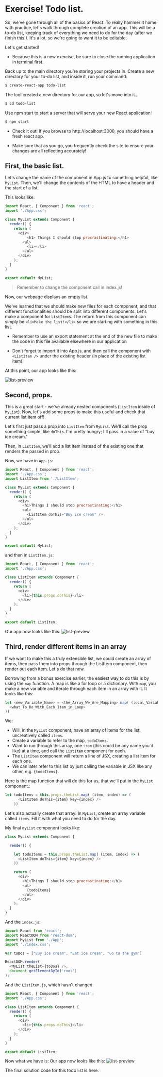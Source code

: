 # Exercise! Todo list.


So, we've gone through all of the basics of React. To really hammer it home with practice, let's walk through complete creation of an app. This will be a to-do list, keeping track of everything we need to do for the day (after we finish this!). It's a lot, so we're going to want it to be editable.

Let's get started!

* Because this is a new exercise, be sure to close the running application in terminal first.

Back up to the main directory you're storing your projects in. Create a new directory for your to-do list, and inside it, run your command:
```sh
$ create-react-app todo-list
```
The tool created a new directory for our app, so let's move into it...

```sh
$ cd todo-list
```

Use npm start to start a server that will serve your new React application!

```sh
$ npm start
```

* Check it out! If you browse to http://localhost:3000, you should have a fresh react app.

* Make sure that as you go, you frequently check the site to ensure your changes are all reflecting accurately!

## First, the basic list.

Let's change the name of the component in App.js to something helpful, like `MyList`. Then, we'll change the contents of the HTML to have a header and the start of a list.

This looks like:
```js
import React, { Component } from 'react';
import './App.css';

class MyList extends Component {
  render() {
    return (
      <div>
          <h1> Things I should stop procrastinating:</h1>
        <ul>
          <li></li>
        </ul>
      </div>
    );
  }
}

export default MyList;
```

> Remember to change the component call in index.js!

Now, our webpage displays an empty list.

We've learned that we should make new files for each component, and that different functionalities should be split into different components. Let's make a component for `ListItem`s. The return from this component can simply be `<li>Make the list!</li>` so we are starting with something in this list.

* Remember to use an export statement at the end of the new file to make the code in this file available elsewhere in our application

* Don't forget to import it into App.js, and then call the component with `<ListItem />` under the existing header (in place of the existing list item)!

At this point, our app looks like this:

![list-preview](./images/todo-list-1.png)

## Second, props.

This is a great start - we've already nested components (`ListItem` inside of `MyList`). Now, let's add some props to make this useful and check that current list item off!

Let's first just pass a prop into `ListItem` from `MyList`. We'll call the prop something simple, like `doThis`. I'm pretty hungry; I'll pass in a value of "buy ice cream."

Then, in `ListItem`, we'll add a list item instead of the existing one that renders the passed in prop.

Now, we have in `App.js`:
```js
import React, { Component } from 'react';
import './App.css';
import ListItem from './ListItem';

class MyList extends Component {
  render() {
    return (
      <div>
        <h1>Things I should stop procrastinating:</h1>
        <ul>
          <ListItem doThis="Buy ice cream" />
        </ul>
      </div>
    );
  }
}

export default MyList;
```

and then in `ListItem.js`:
```js
import React, { Component } from 'react';
import './App.css';

class ListItem extends Component {
  render() {
    return (
      <div>
        <li>{this.props.doThis}</li>
      </div>
    );
  }
}

export default ListItem;
```

Our app now looks like this:
![list-preview](./images/todo-list-2.png)


## Third, render different items in an array
If we want to make this a truly extensible list, we could create an array of items, then pass them into props through the ListItem component, then render out each item. Let's do that now.

Borrowing from a bonus exercise earlier, the easiest way to do this is by using the `map` function. A map is like a for loop or a dictionary. With `map`, you make a new variable and iterate through each item in an array with it. It looks like this:

```js
let <new_Variable_Name> = <the_Array_We_Are_Mapping>.map( (local_Variable_Name_to_Loop, index) => (
  <what_To_Do_With_Each_Item_in_Loop>
))
```
We:
* Will, in the `MyList` component, have an array of items for the list, uncreatively called `items`.
* Create a variable to refer to the map, `todoItems`.
* Want to run through this array, one `item` (this could be any name you'd like) at a time, and call the `ListItem` component for each.
* The `ListItem` component will return a line of JSX, creating a list item for each one.
* We can later refer to this list by just calling the variable in JSX like any other, e.g. `{todoItems}`.

Here is the map function that will do this for us, that we'll put in the `MyList` component.:

```js
let todoItems = this.props.theList.map( (item, index) => (
      <ListItem doThis={item} key={index} />
    ))
```

Let's also actually create that array! In `MyList`, create an array variable called `items`. Fill it with what you need to do for the day.

My final `myList` component looks like:

```js
class MyList extends Component {

  render() {

    let todoItems = this.props.theList.map( (item, index) => (
      <ListItem doThis={item} key={index} />
    ))

    return (
      <div>
        <h1>Things I should stop procrastinating:</h1>
        <ul>
          {todoItems}
        </ul>
      </div>
    );
  }
}
```

And the `index.js`:
```js
import React from 'react';
import ReactDOM from 'react-dom';
import MyList from './App';
import './index.css';

var toDos = ["Buy ice cream", "Eat ice cream", "Go to the gym"]

ReactDOM.render(
  <MyList theList={toDos} />,
  document.getElementById('root')
);

```

And the `ListItem.js`, which hasn't changed:
```js
import React, { Component } from 'react';
import './App.css';

class ListItem extends Component {
  render() {
    return (
      <div>
        <li>{this.props.doThis}</li>
      </div>
    );
  }
}

export default ListItem;

```

Now what we have is:
Our app now looks like this:
![list-preview](./images/todo-list-3.png)



The final solution code for this todo list is here.
